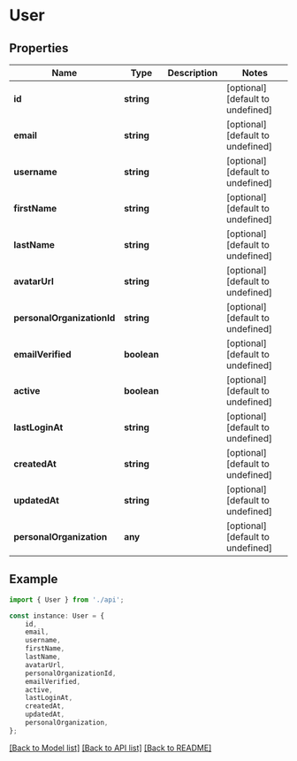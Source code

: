 # User


## Properties

Name | Type | Description | Notes
------------ | ------------- | ------------- | -------------
**id** | **string** |  | [optional] [default to undefined]
**email** | **string** |  | [optional] [default to undefined]
**username** | **string** |  | [optional] [default to undefined]
**firstName** | **string** |  | [optional] [default to undefined]
**lastName** | **string** |  | [optional] [default to undefined]
**avatarUrl** | **string** |  | [optional] [default to undefined]
**personalOrganizationId** | **string** |  | [optional] [default to undefined]
**emailVerified** | **boolean** |  | [optional] [default to undefined]
**active** | **boolean** |  | [optional] [default to undefined]
**lastLoginAt** | **string** |  | [optional] [default to undefined]
**createdAt** | **string** |  | [optional] [default to undefined]
**updatedAt** | **string** |  | [optional] [default to undefined]
**personalOrganization** | **any** |  | [optional] [default to undefined]

## Example

```typescript
import { User } from './api';

const instance: User = {
    id,
    email,
    username,
    firstName,
    lastName,
    avatarUrl,
    personalOrganizationId,
    emailVerified,
    active,
    lastLoginAt,
    createdAt,
    updatedAt,
    personalOrganization,
};
```

[[Back to Model list]](../README.md#documentation-for-models) [[Back to API list]](../README.md#documentation-for-api-endpoints) [[Back to README]](../README.md)
